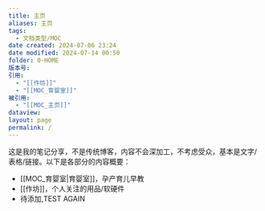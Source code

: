 ```yaml
---
title: 主页
aliases: 主页
tags:
  - 文档类型/MOC
date created: 2024-07-06 23:24
date modified: 2024-07-14 00:50
folder: 0-HOME
版本号: 
引用:
  - "[[作坊]]"
  - "[[MOC_育婴室]]"
被引用:
  - "[[MOC_主页]]"
dataview: 
layout: page
permalink: /
---
```


这是我的笔记分享，不是传统博客，内容不会深加工，不考虑受众，基本是文字/表格/链接。以下是各部分的内容概要：
- [[MOC_育婴室|育婴室]]，孕产育儿早教
- [[作坊]]，个人关注的用品/软硬件
- 待添加,TEST AGAIN